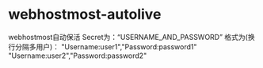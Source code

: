 # webhostmost-autolive
webhostmost自动保活
Secret为：“USERNAME_AND_PASSWORD”
格式为(换行分隔多用户)：
"Username:user1","Password:password1"  
"Username:user2","Password:password2"  
